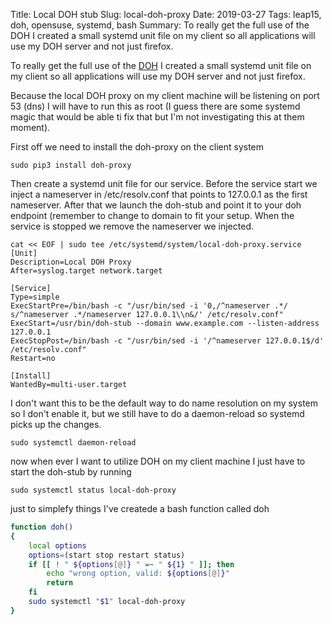 Title: Local DOH stub
Slug: local-doh-proxy
Date: 2019-03-27
Tags: leap15, doh, opensuse, systemd, bash
Summary: To really get the full use of the DOH I created a small systemd unit file on my client so all applications will use my DOH server and not just firefox. 

To really get the full use of the [DOH][1] I created a small systemd unit file on my client so all applications will use my DOH server and not just firefox.

Because the local DOH proxy on my client machine will be listening on port 53 (dns) I will have to run this as root (I guess there are some systemd magic that would be able ti fix that but I'm not investigating this at them moment).

First off we need to install the doh-proxy on the client system
```
sudo pip3 install doh-proxy
```

Then create a systemd unit file for our service.
Before the service start we inject a nameserver in /etc/resolv.conf that points to 127.0.0.1 as the first nameserver.
After that we launch the  doh-stub and point it to your doh endpoint (remember to change to domain to fit your setup.
When the service is stopped we remove the nameserver we injected.
```
cat << EOF | sudo tee /etc/systemd/system/local-doh-proxy.service
[Unit]
Description=Local DOH Proxy
After=syslog.target network.target

[Service]
Type=simple
ExecStartPre=/bin/bash -c "/usr/bin/sed -i '0,/^nameserver .*/ s/^nameserver .*/nameserver 127.0.0.1\\n&/' /etc/resolv.conf"
ExecStart=/usr/bin/doh-stub --domain www.example.com --listen-address 127.0.0.1
ExecStopPost=/bin/bash -c "/usr/bin/sed -i '/^nameserver 127.0.0.1$/d' /etc/resolv.conf"
Restart=no

[Install]
WantedBy=multi-user.target
```

I don't want this to be the default way to do name resolution on my system so I don't enable it, but we still have to do a daemon-reload so systemd picks up the changes.
```
sudo systemctl daemon-reload
```

now when ever I want to utilize DOH on my client machine I just have to start the doh-stub by running
```
sudo systemctl status local-doh-proxy
```

just to simplefy things I've createde a bash function called doh
```bash
function doh()
{
    local options
    options=(start stop restart status)
    if [[ ! " ${options[@]} " =~ " ${1} " ]]; then
        echo "wrong option, valid: ${options[@]}"
        return
    fi
    sudo systemctl "$1" local-doh-proxy
}
```



[1]: playing-with-doh.html
